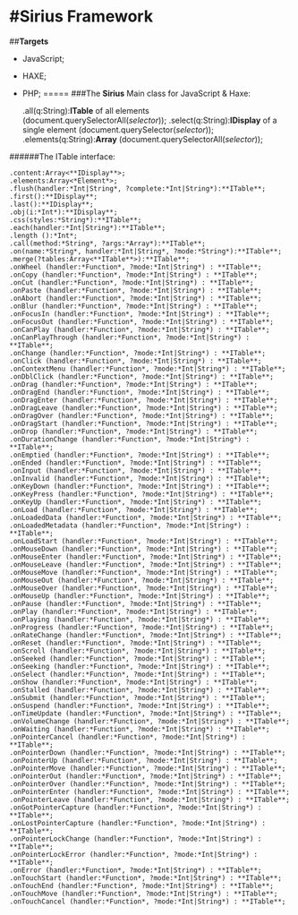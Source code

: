 #Sirius Framework
======
##**Targets**
- JavaScript;
- HAXE;
- PHP;
=====
###The **Sirius** Main class for JavaScript & Haxe:

    .all(q:String):**ITable** of all elements (document.querySelectorAll(*selector*));
    .select(q:String):**IDisplay** of a single element (document.querySelector(*selector*));
    .elements(q:String):**Array<Elements>** (document.querySelectorAll(*selector*)); 
  
######The ITable interface:

	.content:Array<**IDisplay**>;
	.elements:Array<*Element*>;
	.flush(handler:*Int|String*, ?complete:*Int|String*):**ITable**;
	.first():**IDisplay**;
	.last():**IDisplay**;
	.obj(i:*Int*):**IDisplay**;
	.css(styles:*String*):**ITable**;
	.each(handler:*Int|String*):**ITable**;
	.length ():*Int*;
	.call(method:*String*, ?args:*Array*):**ITable**;
	.on(name:*String*, handler:*Int|String*, ?mode:*String*):**ITable**;
	.merge(?tables:Array<**ITable**>):**ITable**;
	.onWheel (handler:*Function*, ?mode:*Int|String*) : **ITable**;
	.onCopy (handler:*Function*, ?mode:*Int|String*) : **ITable**;
	.onCut (handler:*Function*, ?mode:*Int|String*) : **ITable**;
	.onPaste (handler:*Function*, ?mode:*Int|String*) : **ITable**;
	.onAbort (handler:*Function*, ?mode:*Int|String*) : **ITable**;
	.onBlur (handler:*Function*, ?mode:*Int|String*) : **ITable**;
	.onFocusIn (handler:*Function*, ?mode:*Int|String*) : **ITable**;
	.onFocusOut (handler:*Function*, ?mode:*Int|String*) : **ITable**;
	.onCanPlay (handler:*Function*, ?mode:*Int|String*) : **ITable**;
	.onCanPlayThrough (handler:*Function*, ?mode:*Int|String*) : **ITable**;
	.onChange (handler:*Function*, ?mode:*Int|String*) : **ITable**;
	.onClick (handler:*Function*, ?mode:*Int|String*) : **ITable**;
	.onContextMenu (handler:*Function*, ?mode:*Int|String*) : **ITable**;
	.onDblClick (handler:*Function*, ?mode:*Int|String*) : **ITable**;
	.onDrag (handler:*Function*, ?mode:*Int|String*) : **ITable**;
	.onDragEnd (handler:*Function*, ?mode:*Int|String*) : **ITable**;
	.onDragEnter (handler:*Function*, ?mode:*Int|String*) : **ITable**;
	.onDragLeave (handler:*Function*, ?mode:*Int|String*) : **ITable**;
	.onDragOver (handler:*Function*, ?mode:*Int|String*) : **ITable**;
	.onDragStart (handler:*Function*, ?mode:*Int|String*) : **ITable**;
	.onDrop (handler:*Function*, ?mode:*Int|String*) : **ITable**;
	.onDurationChange (handler:*Function*, ?mode:*Int|String*) : **ITable**;
	.onEmptied (handler:*Function*, ?mode:*Int|String*) : **ITable**;
	.onEnded (handler:*Function*, ?mode:*Int|String*) : **ITable**;
	.onInput (handler:*Function*, ?mode:*Int|String*) : **ITable**;
	.onInvalid (handler:*Function*, ?mode:*Int|String*) : **ITable**;
	.onKeyDown (handler:*Function*, ?mode:*Int|String*) : **ITable**;
	.onKeyPress (handler:*Function*, ?mode:*Int|String*) : **ITable**;
	.onKeyUp (handler:*Function*, ?mode:*Int|String*) : **ITable**;
	.onLoad (handler:*Function*, ?mode:*Int|String*) : **ITable**;
	.onLoadedData (handler:*Function*, ?mode:*Int|String*) : **ITable**;
	.onLoadedMetadata (handler:*Function*, ?mode:*Int|String*) : **ITable**;
	.onLoadStart (handler:*Function*, ?mode:*Int|String*) : **ITable**;
	.onMouseDown (handler:*Function*, ?mode:*Int|String*) : **ITable**;
	.onMouseEnter (handler:*Function*, ?mode:*Int|String*) : **ITable**;
	.onMouseLeave (handler:*Function*, ?mode:*Int|String*) : **ITable**;
	.onMouseMove (handler:*Function*, ?mode:*Int|String*) : **ITable**;
	.onMouseOut (handler:*Function*, ?mode:*Int|String*) : **ITable**;
	.onMouseOver (handler:*Function*, ?mode:*Int|String*) : **ITable**;
	.onMouseUp (handler:*Function*, ?mode:*Int|String*) : **ITable**;
	.onPause (handler:*Function*, ?mode:*Int|String*) : **ITable**;
	.onPlay (handler:*Function*, ?mode:*Int|String*) : **ITable**;
	.onPlaying (handler:*Function*, ?mode:*Int|String*) : **ITable**;
	.onProgress (handler:*Function*, ?mode:*Int|String*) : **ITable**;
	.onRateChange (handler:*Function*, ?mode:*Int|String*) : **ITable**;
	.onReset (handler:*Function*, ?mode:*Int|String*) : **ITable**;
	.onScroll (handler:*Function*, ?mode:*Int|String*) : **ITable**;
	.onSeeked (handler:*Function*, ?mode:*Int|String*) : **ITable**;
	.onSeeking (handler:*Function*, ?mode:*Int|String*) : **ITable**;
	.onSelect (handler:*Function*, ?mode:*Int|String*) : **ITable**;
	.onShow (handler:*Function*, ?mode:*Int|String*) : **ITable**;
	.onStalled (handler:*Function*, ?mode:*Int|String*) : **ITable**;
	.onSubmit (handler:*Function*, ?mode:*Int|String*) : **ITable**;
	.onSuspend (handler:*Function*, ?mode:*Int|String*) : **ITable**;
	.onTimeUpdate (handler:*Function*, ?mode:*Int|String*) : **ITable**;
	.onVolumeChange (handler:*Function*, ?mode:*Int|String*) : **ITable**;
	.onWaiting (handler:*Function*, ?mode:*Int|String*) : **ITable**;
	.onPointerCancel (handler:*Function*, ?mode:*Int|String*) : **ITable**;
	.onPointerDown (handler:*Function*, ?mode:*Int|String*) : **ITable**;
	.onPointerUp (handler:*Function*, ?mode:*Int|String*) : **ITable**;
	.onPointerMove (handler:*Function*, ?mode:*Int|String*) : **ITable**;
	.onPointerOut (handler:*Function*, ?mode:*Int|String*) : **ITable**;
	.onPointerOver (handler:*Function*, ?mode:*Int|String*) : **ITable**;
	.onPointerEnter (handler:*Function*, ?mode:*Int|String*) : **ITable**;
	.onPointerLeave (handler:*Function*, ?mode:*Int|String*) : **ITable**;
	.onGotPointerCapture (handler:*Function*, ?mode:*Int|String*) : **ITable**;
	.onLostPointerCapture (handler:*Function*, ?mode:*Int|String*) : **ITable**;
	.onPointerLockChange (handler:*Function*, ?mode:*Int|String*) : **ITable**;
	.onPointerLockError (handler:*Function*, ?mode:*Int|String*) : **ITable**;
	.onError (handler:*Function*, ?mode:*Int|String*) : **ITable**;
	.onTouchStart (handler:*Function*, ?mode:*Int|String*) : **ITable**;
	.onTouchEnd (handler:*Function*, ?mode:*Int|String*) : **ITable**;
	.onTouchMove (handler:*Function*, ?mode:*Int|String*) : **ITable**;
	.onTouchCancel (handler:*Function*, ?mode:*Int|String*) : **ITable**;
